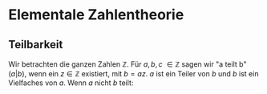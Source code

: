 # Elementale Zahlentheorie

## Teilbarkeit
Wir betrachten die ganzen Zahlen $\mathbb{Z}$. Für $a,b,c$ $\in \mathbb{Z}$ sagen wir "a teilt b" $(a|b)$, wenn ein $z \in \mathbb{Z}$ existiert, mit $b=az$.  $a$ ist ein Teiler von $b$ und $b$ ist ein Vielfaches von $a$. Wenn $a$ nicht $b$ teilt: 

